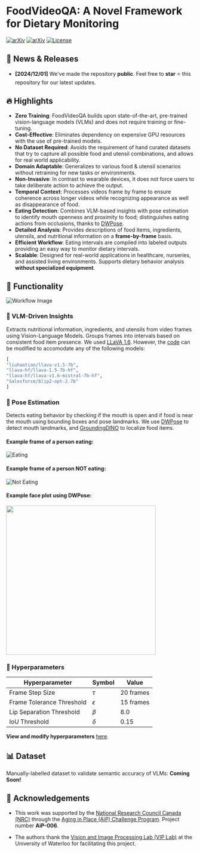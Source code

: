 # FoodVideoQA: A Novel Framework for Dietary Monitoring

[![arXiv](https://img.shields.io/badge/CVIS_Publication-Coming_Soon-1eaaaf?logo=livejournal&logoColor=1eaaaf)](https://openjournals.uwaterloo.ca/index.php)
[![arXiv](https://img.shields.io/badge/Arxiv-Coming_Soon-b31b1b.svg?logo=arXiv)](https://arxiv.org/abs)
[![License](https://img.shields.io/badge/Code%20License-Creative_Commons_NC-gree)](https://github.com/isobarbaric/FoodVideoQA/blob/main/LICENSE)


## 📢 News & Releases
- **[2024/12/01]** We've made the repository **public**. Feel free to **star** ⭐ this repository for our latest updates.

## 🔥 Highlights

- **Zero Training**: FoodVideoQA builds upon state-of-the-art, pre-trained vision-language models (VLMs) and does not require training or fine-tuning.
- **Cost-Effective**: Eliminates dependency on expensive GPU resources with the use of pre-trained models.
- **No Dataset Required**: Avoids the requirement of hand curated datasets that try to capture all possible food and utensil combinations, and allows for real world applicability.  
- **Domain Adaptable**: Generalizes to various food & utensil scenarios without retraining for new tasks or environments.
- **Non-Invasive**:  In contrast to wearable devices, it does not force users to take deliberate action to achieve the output.
- **Temporal Context**: Processes videos frame by frame to ensure coherence across longer videos while recognizing appearance as well as disappearance of food.
- **Eating Detection**: Combines VLM-based insights with pose estimation to identify mouth openness and proximity to food; distinguishes eating actions from occlusions, thanks to [DWPose](https://github.com/IDEA-Research/DWPose).
- **Detailed Analysis**: Provides descriptions of food items, ingredients, utensils, and nutritional information on a **frame-by-frame** basis.
- **Efficient Workflow**: Eating intervals are compiled into labeled outputs providing an easy way to monitor dietary intervals.
- **Scalable**: Designed for real-world applications in healthcare, nurseries, and assisted living environments. Supports dietary behavior analysis **without specialized equipment**.

## 🚀 Functionality  

![Workflow Image](https://github.com/isobarbaric/FoodVideoQA/blob/main/assets/VLM_Image.png)

### 🧩 VLM-Driven Insights
Extracts nutritional information, ingredients, and utensils from video frames using Vision-Language Models. Groups frames into intervals based on consistent food item presence. We used [LLaVA 1.6](https://huggingface.co/liuhaotian/llava-v1.6-34b). However, the [code](https://github.com/isobarbaric/FoodVideoQA/blob/main/vlm/generation/models.py) can be modified to accomodate any of the following models:
```python
[
"liuhaotian/llava-v1.5-7b",
"llava-hf/llava-1.5-7b-hf",
"llava-hf/llava-v1.6-mistral-7b-hf", 
"Salesforce/blip2-opt-2.7b"
]
```

### 🤖 Pose Estimation
Detects eating behavior by checking if the mouth is open and if food is near the mouth using bounding boxes and pose landmarks. We use [DWPose](https://github.com/IDEA-Research/DWPose) to detect mouth landmarks, and [GroundingDINO](https://github.com/IDEA-Research/GroundingDINO) to localize food items.

#### Example frame of a person eating:
![Eating](https://github.com/isobarbaric/FoodVideoQA/blob/main/assets/eating.png)

#### Example frame of a person NOT eating:
![Not Eating](https://github.com/isobarbaric/FoodVideoQA/blob/main/assets/not-eating.png)

#### Example face plot using DWPose:
<img src="https://github.com/isobarbaric/FoodVideoQA/blob/main/assets/face-plot.png" height="400">


### 🔧 Hyperparameters  

| **Hyperparameter**          | **Symbol** | **Value**        |  
|------------------------------|------------|------------------|  
| Frame Step Size              | $\tau$     | 20 frames        |  
| Frame Tolerance Threshold    | $\epsilon$ | 15 frames        |  
| Lip Separation Threshold     | $\beta$    | 8.0              |  
| IoU Threshold                | $\delta$   | 0.15             |  

**View and modify hyperparameters** [here](https://github.com/isobarbaric/FoodVideoQA/blob/main/hyperparameters.py).

## 📊 Dataset
Manually-labelled dataset to validate semantic accuracy of VLMs: **Coming Soon!**



## 🙏 Acknowledgements
- This work was supported by the [National Research Council Canada (NRC)](https://nrc.canada.ca/en) through the
[Aging in Place (AiP) Challenge Program](https://nrc.canada.ca/en/research-development/research-collaboration/programs/aging-place-challenge-program). Project number **AiP-006**.

- The authors thank the [Vision and Image Processing Lab (VIP Lab)](https://uwaterloo.ca/vision-image-processing-lab/) at the University of Waterloo for facilitating this project.


